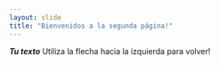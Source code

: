 ```yaml
---
layout: slide
title: "Bienvenidos a la segunda página!"
---
```

***Tu texto***
Utiliza la flecha hacia la izquierda para volver!
